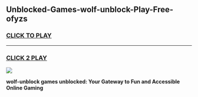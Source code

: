 
## Unblocked-Games-wolf-unblock-Play-Free-ofyzs
<h3>
<a href="https://premium76.site?title=wolf-unblock&ref=18A1">CLICK TO PLAY</a></h3>
<hr>

<h3>
<a href="https://premium76.site?title=wolf-unblock&ref=18A1">CLICK 2 PLAY</a>
  
</h3>

<a href="https://premium76.site?title=wolf-unblock&ref=18A1"><img src="https://clearcache.store/games.png"></a>


**wolf-unblock games unblocked: Your Gateway to Fun and Accessible Online Gaming**
